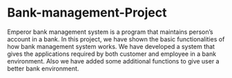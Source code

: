 # Bank-management-Project


Emperor bank management system is a program that maintains person’s account in a bank. In this project, we have shown the basic functionalities of how bank management system works. 
We have developed a system that gives the applications required by both customer and employee in a bank environment. Also we have added some additional functions to give user a better bank environment.
